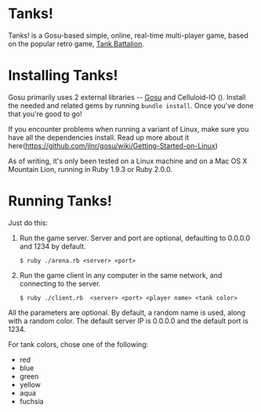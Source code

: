 Tanks!
=====

Tanks! is a Gosu-based simple, online, real-time multi-player game, based on the popular retro game, [Tank Battalion](http://en.wikipedia.org/wiki/Tank_Battalion).

Installing Tanks!
=================

Gosu primarily uses 2 external libraries -- [Gosu](http://www.libgosu.org/) and Celluloid-IO (). Install the needed and related gems by running `bundle install`. Once you've done that you're good to go!

If you encounter problems when running a variant of Linux, make sure you have all the dependencies install. Read up more about it here(https://github.com/jlnr/gosu/wiki/Getting-Started-on-Linux)

As of writing, it's only been tested on a Linux machine and on a Mac OS X Mountain Lion, running in Ruby 1.9.3 or Ruby 2.0.0.


Running Tanks! 
==============

Just do this:

1. Run the game server. Server and port are optional, defaulting to 0.0.0.0 and 1234 by default.
 
    `$ ruby ./arena.rb <server> <port>`
     
2. Run the game client in any computer in the same network, and connecting to the server.

    `$ ruby ./client.rb  <server> <port> <player name> <tank color>`
      
 All the parameters are optional. By default, a random name is used, along with a random color. The default server IP is 0.0.0.0 and the default port is 1234.
 
 For tank colors, chose one of the following:
 * red
 * blue
 * green
 * yellow
 * aqua
 * fuchsia
   
   

